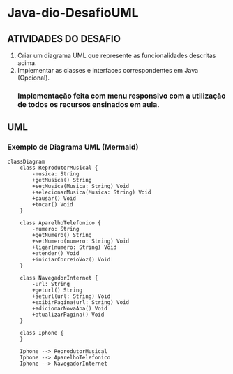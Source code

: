 # Java-dio-DesafioUML

## ATIVIDADES DO DESAFIO
1. Criar um diagrama UML que represente as funcionalidades descritas acima.
2. Implementar as classes e interfaces correspondentes em Java (Opcional).
   ### Implementação feita com menu responsivo com a utilização de todos os recursos ensinados em aula.

## UML
### Exemplo de Diagrama UML (Mermaid)
```mermaid
classDiagram
    class ReprodutorMusical {
        -musica: String
        +getMusica() String
        +setMusica(Musica: String) Void
        +selecionarMusica(Musica: String) Void
        +pausar() Void
        +tocar() Void
    }

    class AparelhoTelefonico {
        -numero: String
        +getNumero() String
        +setNumero(numero: String) Void
        +ligar(numero: String) Void
        +atender() Void
        +iniciarCorreioVoz() Void
    }

    class NavegadorInternet {
        -url: String
        +geturl() String
        +seturl(url: String) Void
        +exibirPagina(url: String) Void
        +adicionarNovaAba() Void
        +atualizarPagina() Void
    }

    class Iphone {
    }

    Iphone --> ReprodutorMusical
    Iphone --> AparelhoTelefonico
    Iphone --> NavegadorInternet
```


